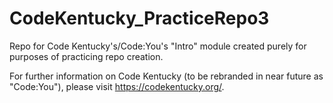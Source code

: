 # CodeKentucky_PracticeRepo3

Repo for Code Kentucky's/Code:You's "Intro" module created purely for purposes of practicing repo creation.

For further information on Code Kentucky (to be rebranded in near future as "Code:You"), please visit https://codekentucky.org/.
